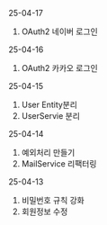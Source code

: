 25-04-17
1. OAuth2 네이버 로그인

25-04-16
1. OAuth2 카카오 로그인

25-04-15
1. User Entity분리
2. UserServie 분리

25-04-14
1. 예외처리 만들기
2. MailService 리팩터링

25-04-13
1. 비밀번호 규칙 강화
2. 회원정보 수정